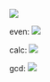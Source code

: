 <a href="https://codeclimate.com/github/codeclimate/codeclimate/maintainability"><img src="https://api.codeclimate.com/v1/badges/a99a88d28ad37a79dbf6/maintainability" /></a>

even:
<a href="https://asciinema.org/a/iE4oyRIdC2puhK89KLctj0vnC" target="_blank"><img src="https://asciinema.org/a/iE4oyRIdC2puhK89KLctj0vnC.svg" /></a>

calc:
<a href="https://asciinema.org/a/jOeYoTxwRDwGjLUHL4X8exYXY" target="_blank"><img src="https://asciinema.org/a/jOeYoTxwRDwGjLUHL4X8exYXY.svg" /></a>

gcd:
<a href="https://asciinema.org/a/BQbnKRfcWPEvcBKC2qRqSaqGN" target="_blank"><img src="https://asciinema.org/a/BQbnKRfcWPEvcBKC2qRqSaqGN.svg" /></a>